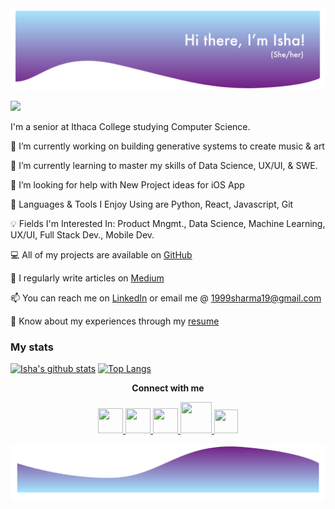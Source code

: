 <img src="webTop.png" alt="Home image">

![](https://komarev.com/ghpvc/?username=ishasharmax&color=red)

I'm a senior at Ithaca College studying Computer Science. 

🔭 I’m currently working on building generative systems to create music & art

🌱 I’m currently learning to master my skills of Data Science, UX/UI, & SWE.

🤝 I’m looking for help with New Project ideas for iOS App
 
🙋 Languages & Tools I Enjoy Using are Python, React, Javascript, Git
 
💡 Fields I'm Interested In: Product Mngmt., Data Science, Machine Learning, UX/UI, Full Stack Dev., Mobile Dev.

💻 All of my projects are available on [GitHub](https://github.com/ishasharmax) 

📝 I regularly write articles on [Medium](https://ishasharmax.medium.com/)

📫 You can reach me on [LinkedIn](https://www.linkedin.com/in/ishasharmax/) or email me @ 1999sharma19@gmail.com

📄 Know about my experiences through my [resume](https://drive.google.com/file/d/1rk0T6nHqHDE2FqbGsJZ7dtyeB7lbSd8w/view?usp=sharing)

### My stats

[![Isha's github stats](https://github-readme-stats.vercel.app/api?username=ishasharmax&show_icons=true&theme=dark)](https://github.com/ishasharmax/github-readme-stats) [![Top Langs](https://github-readme-stats.vercel.app/api/top-langs/?username=ishasharmax&layout=compact)](https://github.com/ishasharmax/github-readme-stats)

  <p align="center"><b>Connect with me</b></p>

<p align="center">
    <a href="https://www.linkedin.com/in/ishasharmax/">
  <img src="https://www.flaticon.com/svg/static/icons/svg/174/174857.svg" width="40" height="40"/>
</a>
   <a href="https://stackoverflow.com/users/12647721/coder101">
  <img src="https://www.flaticon.com/svg/static/icons/svg/2111/2111628.svg" width="40" height="40"/>
</a>
<a href="https://twitter.com/ishasharmax">
  <img src="https://www.flaticon.com/svg/static/icons/svg/174/174876.svg" width="40" height="40"/>
</a>
<a href="https://www.hackerrank.com/ishasharmax?hr_r=1">
  <img src="https://repository-images.githubusercontent.com/231893793/cec60480-04a9-11eb-80c4-df7359d94047" width="50" height="50"/>
</a>
<a href="https://dribbble.com/ishasharmax">
  <img src="https://www.flaticon.com/svg/static/icons/svg/174/174844.svg" width="38" height="38"/>
</a>
  </p>
  
  
  <i class="ri-twitter-line"></i>
    
<img src="web1.png" alt="End image">


